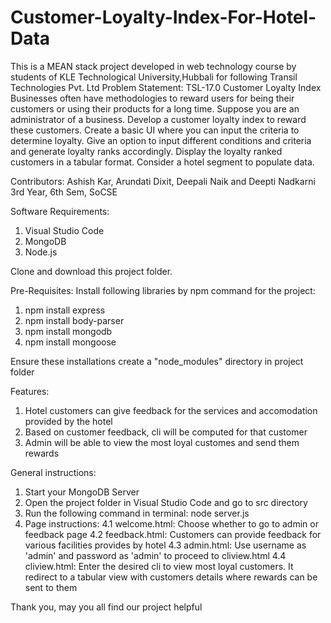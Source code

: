 # Customer-Loyalty-Index-For-Hotel-Data
This is a MEAN stack project developed in web technology course by students of KLE Technological University,Hubbali for following Transil Technologies Pvt. Ltd Problem Statement:
TSL-17.0 
Customer Loyalty Index Businesses often have methodologies to reward 
users for being their customers or using their 
products for a long time. Suppose you are an 
administrator of a business. Develop a customer 
loyalty index to reward these customers. 
Create a basic UI where you can input the criteria to 
determine loyalty.
Give an option to input different conditions and 
criteria and generate loyalty ranks accordingly.
Display the loyalty ranked customers in a tabular 
format.
Consider a hotel segment to populate data. 

Contributors:
Ashish Kar, Arundati Dixit, Deepali Naik and Deepti Nadkarni
3rd Year, 6th Sem, SoCSE

Software Requirements:
1. Visual Studio Code
2. MongoDB
3. Node.js

Clone and download this project folder.

Pre-Requisites:
Install following libraries by npm command for the project:
1. npm install express
2. npm install body-parser
3. npm install mongodb
4. npm install mongoose

Ensure these installations create a "node_modules" directory in project folder

Features:
1. Hotel customers can give feedback for the services and accomodation provided by the hotel
2. Based on customer feedback, cli will be computed for that customer
3. Admin will be able to view the most loyal customes and send them rewards

General instructions:
1. Start your MongoDB Server
2. Open the project folder in Visual Studio Code and go to src directory
3. Run the following command in terminal:
   node server.js
4. Page instructions:
   4.1 welcome.html: Choose whether to go to admin or feedback page
   4.2 feedback.html: Customers can provide feedback for various facilities provides by hotel
   4.3 admin.html: Use username as 'admin' and password as 'admin' to proceed to cliview.html
   4.4 cliview.html: Enter the desired cli to view most loyal customers. It redirect to a tabular view with customers details where rewards can be sent to them
   
Thank you, may you all find our project helpful

